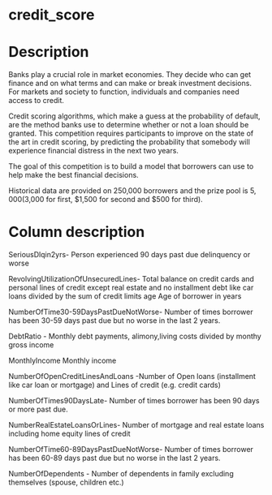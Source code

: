 # credit_score

# Description
Banks play a crucial role in market economies. They decide who can get finance and on what terms and can make or break investment decisions. For markets and society to function, individuals and companies need access to credit. 

Credit scoring algorithms, which make a guess at the probability of default, are the method banks use to determine whether or not a loan should be granted. This competition requires participants to improve on the state of the art in credit scoring, by predicting the probability that somebody will experience financial distress in the next two years.

The goal of this competition is to build a model that borrowers can use to help make the best financial decisions.

Historical data are provided on 250,000 borrowers and the prize pool is $5,000 ($3,000 for first, $1,500 for second and $500 for third).

# Column description

SeriousDlqin2yrs- Person experienced 90 days past due delinquency or worse 

RevolvingUtilizationOfUnsecuredLines- Total balance on credit cards and personal lines of credit except real estate and no installment debt like car loans divided by the sum of credit limits
age	Age of borrower in years

NumberOfTime30-59DaysPastDueNotWorse-	Number of times borrower has been 30-59 days past due but no worse in the last 2 years.

DebtRatio	- Monthly debt payments, alimony,living costs divided by monthy gross income

MonthlyIncome	Monthly income

NumberOfOpenCreditLinesAndLoans	-Number of Open loans (installment like car loan or mortgage) and Lines of credit (e.g. credit cards)

NumberOfTimes90DaysLate-	Number of times borrower has been 90 days or more past due.

NumberRealEstateLoansOrLines-	Number of mortgage and real estate loans including home equity lines of credit

NumberOfTime60-89DaysPastDueNotWorse-	Number of times borrower has been 60-89 days past due but no worse in the last 2 years.

NumberOfDependents	- Number of dependents in family excluding themselves (spouse, children etc.)


